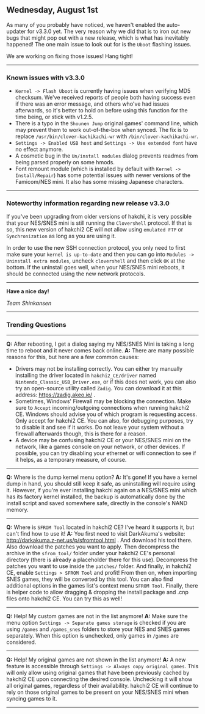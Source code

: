 <!--- 2018-08-01T15:17:00.0000000-05:00 -->

## Wednesday, August 1st

As many of you probably have noticed, we haven't enabled the auto-updater for v3.3.0 yet. The very reason why we did that is to iron out new bugs that might pop out with a new release, which is what has inevitably happened! The one main issue to look out for is the `Uboot` flashing issues.

We are working on fixing those issues! Hang tight!

---

### Known issues with v3.3.0

- `Kernel -> Flash Uboot` is currently having issues when verifying MD5 checksum. We've received reports of people both having success even if there was an error message, and others who've had issues afterwards, so it's better to hold on before using this function for the time being, or stick with v1.2.5.
- There is a typo in the `Shounen Jump` original games' command line, which may prevent them to work out-of-the-box when synced. The fix is to replace `/usr/bin/clover-kachikachi-wr` with `/bin/clover-kachikachi-wr`.
- `Settings -> Enabled USB host` and `Settings -> Use extended font` have no effect anymore.
- A cosmetic bug in the `Un/install modules` dialog prevents readmes from being parsed properly on some hmods.
- Font remount module (which is installed by default with `Kernel -> Install/Repair`) has some potential issues with newer versions of the Famicom/NES mini. It also has some missing Japanese characters.

---

### Noteworthy information regarding new release v3.3.0

If you've been upgrading from older versions of hakchi, it is very possible that your NES/SNES mini is still running the `Clovershell` protocol. If that is so, this new version of hakchi2 CE will not allow using `emulated FTP` or `Synchronization` as long as you are using it.

In order to use the new SSH connection protocol, you only need to first make sure your `kernel is up-to-date` and then you can go into `Modules -> Uninstall extra modules`, uncheck `clovershell` and then click `OK` at the bottom. If the uninstall goes well, when your NES/SNES mini reboots, it should be connected using the new network protocols.

---

**Have a nice day!**

*Team Shinkansen*

---

### Trending Questions

---

**Q:** After rebooting, I get a dialog saying my NES/SNES Mini is taking a long time to reboot and it never comes back online.
**A:** There are many possible reasons for this, but here are a few common causes:

- Drivers may not be installing correctly. You can either try manually installing the driver located in `hakchi2_CE/driver` named `Nintendo_Classic_USB_Driver.exe`, or if this does not work, you can also try an open-source utility called `Zadig`. You can download it at this address: https://zadig.akeo.ie/ .
- Sometimes, Windows' Firewall may be blocking the connection. Make sure to `Accept` incoming/outgoing connections when running hakchi2 CE. Windows should advise you of which program is requesting access. Only accept for hakchi2 CE. You can also, for debugging purposes, try to disable it and see if it works. Do not leave your system without a firewall afterwards though, this is there for a reason.
- A device may be confusing hakchi2 CE or your NES/SNES mini on the network, like a games console on your network, or other devices. If possible, you can try disabling your ethernet or wifi connection to see if it helps, as a temporary measure, of course.

---

**Q:** Where is the dump kernel menu option?
**A:** It's gone! If you have a kernel dump in hand, you should still keep it safe, as uninstalling will require using it. However, if you're ever installing hakchi again on a NES/SNES mini which has its factory kernel installed, the backup is automatically done by the install script and saved somewhere safe, directly in the console's NAND memory.

---

**Q:** Where is `SFROM Tool` located in hakchi2 CE? I've heard it supports it, but can't find how to use it!
**A:** You first need to visit DarkAkuma's website: http://darkakuma.z-net.us/p/sfromtool.html . And download his tool there. Also download the patches you want to apply. Then decompress the archive in the `sfrom_tool/` folder under your hakchi2 CE's personal directory (there is already a placeholder there for this use). Decompress the patches you want to use inside the `patches/` folder. And finally, in hakchi2 CE, enable `Settings > SFROM Tool` and profit! From then on, when importing SNES games, they will be converted by this tool. You can also find additional options in the games list's context menu `SFROM Tool`. Finally, there is helper code to allow dragging & dropping the install package and .cnp files onto hakchi2 CE. You can try this as well!

---

**Q:** Help! My custom games are not in the list anymore!
**A:** Make sure the menu option `Settings -> Separate games storage` is checked if you are using `/games` and `/games_snes` folders to store your NES and SNES games separately. When this option is unchecked, only games in `/games` are considered.

---

**Q:** Help! My original games are not shown in the list anymore!
**A:** A new feature is accessible through `Settings -> Always copy original games`. This will only allow using original games that have been previously cached by hakchi2 CE upon connecting the desired console. Unchecking it will show all original games, regardless of their availability. hakchi2 CE will continue to rely on those original games to be present on your NES/SNES mini when syncing games to it.

---

